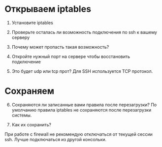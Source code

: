 
# Открываем iptables

1. Установите iptables
2. Проверьте осталась ли возможность подключения по ssh к вашему серверу
3. Почему может пропасть такая возможность?
4. Откройте нужный порт на сервере чтобы восстановить подключение


5. Это будет udp или tcp прот?
    Для SSH используется TCP протокол. 

# Сохраняем

6. Сохраняются ли записанные вами правила после перезагрузки?
    По умолчанию правила iptables не сохраняются после перезагрузки системы. 

7. Как их сохранить?



При работе с firewall не рекомендую отключаться от текущей сессии ssh. Лучше подключаться из другой консольки.